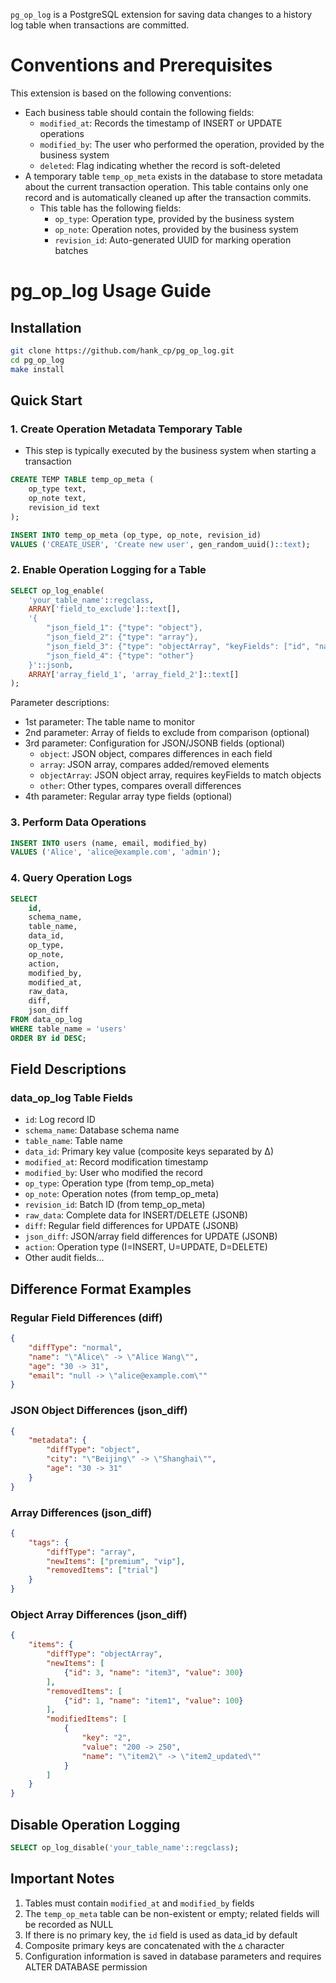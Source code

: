 `pg_op_log` is a PostgreSQL extension for saving data changes to a history log table when transactions are committed.

# Conventions and Prerequisites

This extension is based on the following conventions:
- Each business table should contain the following fields:
	- `modified_at`: Records the timestamp of INSERT or UPDATE operations
	- `modified_by`: The user who performed the operation, provided by the business system
	- `deleted`: Flag indicating whether the record is soft-deleted
- A temporary table `temp_op_meta` exists in the database to store metadata about the current transaction operation. This table contains only one record and is automatically cleaned up after the transaction commits.
	- This table has the following fields:
		- `op_type`: Operation type, provided by the business system
		- `op_note`: Operation notes, provided by the business system
		- `revision_id`: Auto-generated UUID for marking operation batches

# pg_op_log Usage Guide

## Installation

```bash
git clone https://github.com/hank_cp/pg_op_log.git
cd pg_op_log
make install
```

## Quick Start

### 1. Create Operation Metadata Temporary Table
* This step is typically executed by the business system when starting a transaction

```sql
CREATE TEMP TABLE temp_op_meta (
	op_type text,
	op_note text,
	revision_id text
);

INSERT INTO temp_op_meta (op_type, op_note, revision_id)
VALUES ('CREATE_USER', 'Create new user', gen_random_uuid()::text);
```

### 2. Enable Operation Logging for a Table

```sql
SELECT op_log_enable(
	'your_table_name'::regclass,
	ARRAY['field_to_exclude']::text[],
	'{
		"json_field_1": {"type": "object"},
		"json_field_2": {"type": "array"},
		"json_field_3": {"type": "objectArray", "keyFields": ["id", "name"]},
		"json_field_4": {"type": "other"}
	}'::jsonb,
	ARRAY['array_field_1', 'array_field_2']::text[]
);
```

Parameter descriptions:
- 1st parameter: The table name to monitor
- 2nd parameter: Array of fields to exclude from comparison (optional)
- 3rd parameter: Configuration for JSON/JSONB fields (optional)
  - `object`: JSON object, compares differences in each field
  - `array`: JSON array, compares added/removed elements
  - `objectArray`: JSON object array, requires keyFields to match objects
  - `other`: Other types, compares overall differences
- 4th parameter: Regular array type fields (optional)

### 3. Perform Data Operations

```sql
INSERT INTO users (name, email, modified_by) 
VALUES ('Alice', 'alice@example.com', 'admin');
```

### 4. Query Operation Logs

```sql
SELECT 
	id,
	schema_name,
	table_name,
	data_id,
	op_type,
	op_note,
	action,
	modified_by,
	modified_at,
	raw_data,
	diff,
	json_diff
FROM data_op_log
WHERE table_name = 'users'
ORDER BY id DESC;
```

## Field Descriptions

### data_op_log Table Fields

- `id`: Log record ID
- `schema_name`: Database schema name
- `table_name`: Table name
- `data_id`: Primary key value (composite keys separated by ∆)
- `modified_at`: Record modification timestamp
- `modified_by`: User who modified the record
- `op_type`: Operation type (from temp_op_meta)
- `op_note`: Operation notes (from temp_op_meta)
- `revision_id`: Batch ID (from temp_op_meta)
- `raw_data`: Complete data for INSERT/DELETE (JSONB)
- `diff`: Regular field differences for UPDATE (JSONB)
- `json_diff`: JSON/array field differences for UPDATE (JSONB)
- `action`: Operation type (I=INSERT, U=UPDATE, D=DELETE)
- Other audit fields...

## Difference Format Examples

### Regular Field Differences (diff)

```json
{
	"diffType": "normal",
	"name": "\"Alice\" -> \"Alice Wang\"",
	"age": "30 -> 31",
	"email": "null -> \"alice@example.com\""
}
```

### JSON Object Differences (json_diff)

```json
{
	"metadata": {
		"diffType": "object",
		"city": "\"Beijing\" -> \"Shanghai\"",
		"age": "30 -> 31"
	}
}
```

### Array Differences (json_diff)

```json
{
	"tags": {
		"diffType": "array",
		"newItems": ["premium", "vip"],
		"removedItems": ["trial"]
	}
}
```

### Object Array Differences (json_diff)

```json
{
	"items": {
		"diffType": "objectArray",
		"newItems": [
			{"id": 3, "name": "item3", "value": 300}
		],
		"removedItems": [
			{"id": 1, "name": "item1", "value": 100}
		],
		"modifiedItems": [
			{
				"key": "2",
				"value": "200 -> 250",
				"name": "\"item2\" -> \"item2_updated\""
			}
		]
	}
}
```

## Disable Operation Logging

```sql
SELECT op_log_disable('your_table_name'::regclass);
```

## Important Notes

1. Tables must contain `modified_at` and `modified_by` fields
2. The `temp_op_meta` table can be non-existent or empty; related fields will be recorded as NULL
3. If there is no primary key, the `id` field is used as data_id by default
4. Composite primary keys are concatenated with the `∆` character
5. Configuration information is saved in database parameters and requires ALTER DATABASE permission
